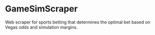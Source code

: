 # GameSimScraper

Web scraper for sports betting that determines the optimal bet based on Vegas odds and simulation margins.
